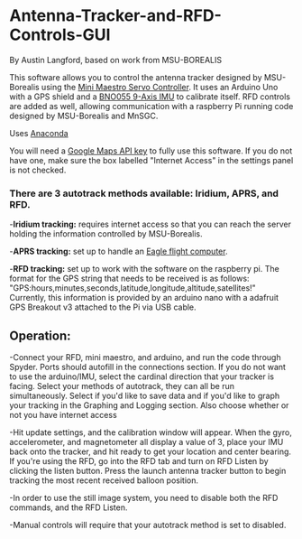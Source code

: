 # Antenna-Tracker-and-RFD-Controls-GUI
By Austin Langford, based on work from MSU-BOREALIS


This software allows you to control the antenna tracker designed by MSU-Borealis using the [Mini Maestro Servo Controller](https://www.pololu.com/product/1354).
It uses an Arduino Uno with a GPS shield and a [BNO055 9-Axis IMU](https://learn.adafruit.com/adafruit-bno055-absolute-orientation-sensor/overview) to calibrate itself.
RFD controls are added as well, allowing communication with a raspberry Pi running code designed by MSU-Borealis and MnSGC.


Uses [Anaconda](https://www.continuum.io/)

You will need a [Google Maps API key](https://developers.google.com/maps/documentation/javascript/get-api-key) to fully use this software. If you do not have one, make sure the box labelled "Internet Access" in the settings panel is not checked.

### There are 3 autotrack methods available: Iridium, APRS, and RFD.

-**Iridium tracking:** requires internet access so that you can reach the server holding the information controlled by MSU-Borealis.

-**APRS tracking:** set up to handle an [Eagle flight computer](http://www.highaltitudescience.com/products/eagle-flight-computer).

-**RFD tracking:** set up to work with the software on the raspberry pi. The format for the GPS string that needs to be received is as follows: "GPS:hours,minutes,seconds,latitude,longitude,altitude,satellites!"
Currently, this information is provided by an arduino nano with a adafruit GPS Breakout v3 attached to the Pi via USB cable.


## Operation:

-Connect your RFD, mini maestro, and arduino, and run the code through Spyder. Ports should autofill in the connections section. If you do not want to use the arduino/IMU, select the cardinal direction that your tracker is facing.
Select your methods of autotrack, they can all be run simultaneously. Select if you'd like to save data and if you'd like to graph your tracking in the Graphing and Logging section. Also choose whether or not you have internet access

-Hit update settings, and the calibration window will appear. When the gyro, accelerometer, and magnetometer all display a value of 3, place your IMU back onto the tracker, and hit ready to get your location and center bearing.
If you're using the RFD, go into the RFD tab and turn on RFD Listen by clicking the listen button. Press the launch antenna tracker button to begin tracking the most recent received balloon position.

-In order to use the still image system, you need to disable both the RFD commands, and the RFD Listen. 

-Manual controls will require that your autotrack method is set to disabled.
